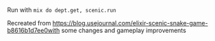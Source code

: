 Run with `mix do dept.get, scenic.run`

Recreated from https://blog.usejournal.com/elixir-scenic-snake-game-b8616b1d7ee0with some changes and gameplay improvements

